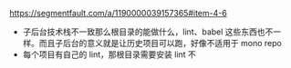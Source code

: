 https://segmentfault.com/a/1190000039157365#item-4-6

- 子后台技术栈不一致那么根目录的能做什么，lint、babel 这些东西也不一样。而且子后台的意义就是让历史项目可以跑，好像不适用于 mono repo
- 每个项目有自己的 lint，那根目录需要安装 lint 不 
